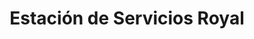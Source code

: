 ---
title: "Estación de Servicios Royal"
url: /caracas/estacion-de-servicios-royal/
shop: comodidad
---